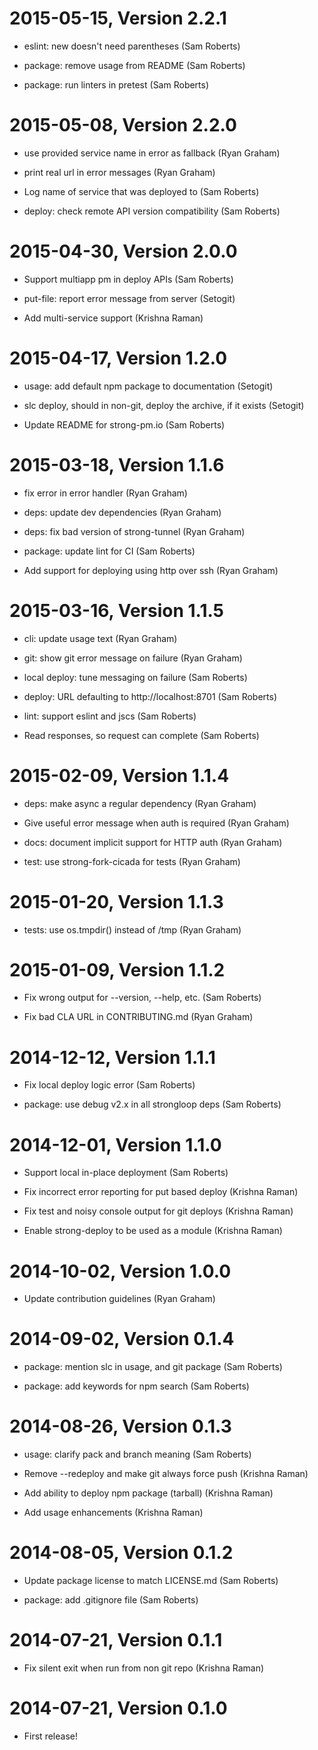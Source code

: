 2015-05-15, Version 2.2.1
=========================

 * eslint: new doesn't need parentheses (Sam Roberts)

 * package: remove usage from README (Sam Roberts)

 * package: run linters in pretest (Sam Roberts)


2015-05-08, Version 2.2.0
=========================

 * use provided service name in error as fallback (Ryan Graham)

 * print real url in error messages (Ryan Graham)

 * Log name of service that was deployed to (Sam Roberts)

 * deploy: check remote API version compatibility (Sam Roberts)


2015-04-30, Version 2.0.0
=========================

 * Support multiapp pm in deploy APIs (Sam Roberts)

 * put-file: report error message from server (Setogit)

 * Add multi-service support (Krishna Raman)


2015-04-17, Version 1.2.0
=========================

 * usage: add default npm package to documentation (Setogit)

 * slc deploy, should in non-git, deploy the archive, if it exists (Setogit)

 * Update README for strong-pm.io (Sam Roberts)


2015-03-18, Version 1.1.6
=========================

 * fix error in error handler (Ryan Graham)

 * deps: update dev dependencies (Ryan Graham)

 * deps: fix bad version of strong-tunnel (Ryan Graham)

 * package: update lint for CI (Sam Roberts)

 * Add support for deploying using http over ssh (Ryan Graham)


2015-03-16, Version 1.1.5
=========================

 * cli: update usage text (Ryan Graham)

 * git: show git error message on failure (Ryan Graham)

 * local deploy: tune messaging on failure (Sam Roberts)

 * deploy: URL defaulting to http://localhost:8701 (Sam Roberts)

 * lint: support eslint and jscs (Sam Roberts)

 * Read responses, so request can complete (Sam Roberts)


2015-02-09, Version 1.1.4
=========================

 * deps: make async a regular dependency (Ryan Graham)

 * Give useful error message when auth is required (Ryan Graham)

 * docs: document implicit support for HTTP auth (Ryan Graham)

 * test: use strong-fork-cicada for tests (Ryan Graham)


2015-01-20, Version 1.1.3
=========================

 * tests: use os.tmpdir() instead of /tmp (Ryan Graham)


2015-01-09, Version 1.1.2
=========================

 * Fix wrong output for --version, --help, etc. (Sam Roberts)

 * Fix bad CLA URL in CONTRIBUTING.md (Ryan Graham)


2014-12-12, Version 1.1.1
=========================

 * Fix local deploy logic error (Sam Roberts)

 * package: use debug v2.x in all strongloop deps (Sam Roberts)


2014-12-01, Version 1.1.0
=========================

 * Support local in-place deployment (Sam Roberts)

 * Fix incorrect error reporting for put based deploy (Krishna Raman)

 * Fix test and noisy console output for git deploys (Krishna Raman)

 * Enable strong-deploy to be used as a module (Krishna Raman)


2014-10-02, Version 1.0.0
=========================

 * Update contribution guidelines (Ryan Graham)


2014-09-02, Version 0.1.4
=========================

 * package: mention slc in usage, and git package (Sam Roberts)

 * package: add keywords for npm search (Sam Roberts)


2014-08-26, Version 0.1.3
=========================

 * usage: clarify pack and branch meaning (Sam Roberts)

 * Remove --redeploy and make git always force push (Krishna Raman)

 * Add ability to deploy npm package (tarball) (Krishna Raman)

 * Add usage enhancements (Krishna Raman)


2014-08-05, Version 0.1.2
=========================

 * Update package license to match LICENSE.md (Sam Roberts)

 * package: add .gitignore file (Sam Roberts)


2014-07-21, Version 0.1.1
=========================

 * Fix silent exit when run from non git repo (Krishna Raman)


2014-07-21, Version 0.1.0
=========================

 * First release!
